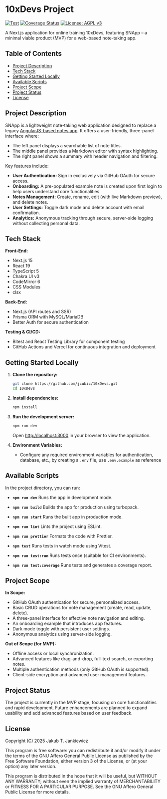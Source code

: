 # 10xDevs Project

[![Test](https://github.com/jcubic/10xDevs/actions/workflows/test.yml/badge.svg?branch=master&v=1)](https://github.com/jcubic/10xDevs/actions/workflows/test.yml)
[![Coverage Status](https://coveralls.io/repos/github/jcubic/10xDevs/badge.svg?branch=master&v=1)](https://coveralls.io/github/jcubic/10xDevs?branch=master)
[![License: AGPL v3](https://img.shields.io/badge/License-AGPL_v3-blue.svg)](https://www.gnu.org/licenses/agpl-3.0)

A Next.js application for online training 10xDevs, featuring SNApp – a minimal viable product
(MVP) for a web-based note-taking app.

## Table of Contents

- [Project Description](#project-description)
- [Tech Stack](#tech-stack)
- [Getting Started Locally](#getting-started-locally)
- [Available Scripts](#available-scripts)
- [Project Scope](#project-scope)
- [Project Status](#project-status)
- [License](#license)

## Project Description

SNApp is a lightweight note-taking web application designed to replace a legacy [AngularJS-based
notes app](https://github.com/SNApp-notes/web-legacy). It offers a user-friendly, three-panel
interface where:

- The left panel displays a searchable list of note titles.
- The middle panel provides a Markdown editor with syntax highlighting.
- The right panel shows a summary with header navigation and filtering.

Key features include:

- **User Authentication:** Sign in exclusively via GitHub OAuth for secure access.
- **Onboarding:** A pre-populated example note is created upon first login to help users understand
  core functionalities.
- **Notes Management:** Create, rename, edit (with live Markdown preview), and delete notes.
- **User Settings:** Toggle dark mode and delete account with email confirmation.
- **Analytics:** Anonymous tracking through secure, server-side logging without collecting personal
  data.

## Tech Stack

**Front-End:**

- Next.js 15
- React 19
- TypeScript 5
- Chakra UI v3
- CodeMirror 6
- CSS Modules
- clsx

**Back-End:**

- Next.js (API routes and SSR)
- Prisma ORM with MySQL/MariaDB
- Better Auth for secure authentication

**Testing & CI/CD:**

- Bitest and React Testing Library for component testing
- GitHub Actions and Vercel for continuous integration and deployment

## Getting Started Locally

1. **Clone the repository:**

   ```bash
   git clone https://github.com/jcubic/10xDevs.git
   cd 10xDevs
   ```

2. **Install dependencies:**

   ```bash
   npm install
   ```

3. **Run the development server:**

   ```bash
   npm run dev
   ```

   Open [http://localhost:3000](http://localhost:3000) in your browser to view the application.

4. **Environment Variables:**
   - Configure any required environment variables for authentication, database, etc., by creating a
     `.env` file, use `.env.example` as reference

## Available Scripts

In the project directory, you can run:

- **`npm run dev`**
  Runs the app in development mode.

- **`npm run build`**
  Builds the app for production using turbopack.

- **`npm run start`**
  Runs the built app in production mode.

- **`npm run lint`**
  Lints the project using ESLint.

- **`npm run prettier`**
  Formats the code with Prettier.

- **`npm test`**
  Runs tests in watch mode using Vitest.

- **`npm run test:run`**
  Runs tests once (suitable for CI environments).

- **`npm run test:coverage`**
  Runs tests and generates a coverage report.

## Project Scope

**In Scope:**

- GitHub OAuth authentication for secure, personalized access.
- Basic CRUD operations for note management (create, read, update, delete).
- A three-panel interface for effective note navigation and editing.
- An onboarding example that introduces app features.
- Dark mode toggle with persistent user settings.
- Anonymous analytics using server-side logging.

**Out of Scope (for MVP):**

- Offline access or local synchronization.
- Advanced features like drag-and-drop, full-text search, or exporting notes.
- Multiple authentication methods (only GitHub OAuth is supported).
- Client-side encryption and advanced user management features.

## Project Status

The project is currently in the MVP stage, focusing on core functionalities and rapid
development. Future enhancements are planned to expand usability and add advanced features based on
user feedback.

## License

Copyright (C) 2025 Jakub T. Jankiewicz

This program is free software: you can redistribute it and/or modify it under the terms of the GNU Affero General Public License as published by the Free Software Foundation, either version 3 of the License, or (at your option) any later version.

This program is distributed in the hope that it will be useful, but WITHOUT ANY WARRANTY; without even the implied warranty of MERCHANTABILITY or FITNESS FOR A PARTICULAR PURPOSE. See the GNU Affero General Public License for more details.
